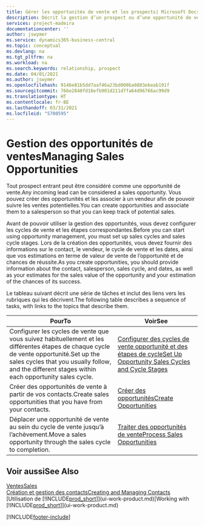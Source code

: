 ```yaml
---
title: Gérer les opportunités de vente et les prospects| Microsoft Docs
description: Décrit la gestion d’un prospect ou d’une opportunité de ventes entrant dans Business Central, et l’association de l’opportunité à un vendeur pour effectuer le suivi des ventes potentielles.
services: project-madeira
documentationcenter: ''
author: jswymer
ms.service: dynamics365-business-central
ms.topic: conceptual
ms.devlang: na
ms.tgt_pltfrm: na
ms.workload: na
ms.search.keywords: relationship, prospect
ms.date: 04/01/2021
ms.author: jswymer
ms.openlocfilehash: 9146e81b5dd7aaf46a23bd000ba0883ebeab191f
ms.sourcegitcommit: 766e2840fd16efb901d211d7fa64d96766ac99d9
ms.translationtype: HT
ms.contentlocale: fr-BE
ms.lasthandoff: 03/31/2021
ms.locfileid: "5780595"
---
```

# <a name="managing-sales-opportunities"></a><span data-ttu-id="225c9-103">Gestion des opportunités de ventes</span><span class="sxs-lookup"><span data-stu-id="225c9-103">Managing Sales Opportunities</span></span>
<span data-ttu-id="225c9-104">Tout prospect entrant peut être considéré comme une opportunité de vente.</span><span class="sxs-lookup"><span data-stu-id="225c9-104">Any incoming lead can be considered a sales opportunity.</span></span> <span data-ttu-id="225c9-105">Vous pouvez créer des opportunités et les associer à un vendeur afin de pouvoir suivre les ventes potentielles.</span><span class="sxs-lookup"><span data-stu-id="225c9-105">You can create opportunities and associate them to a salesperson so that you can keep track of potential sales.</span></span>

<span data-ttu-id="225c9-106">Avant de pouvoir utiliser la gestion des opportunités, vous devez configurer les cycles de vente et les étapes correspondantes.</span><span class="sxs-lookup"><span data-stu-id="225c9-106">Before you can start using opportunity management, you must set up sales cycles and sales cycle stages.</span></span> <span data-ttu-id="225c9-107">Lors de la création des opportunités, vous devez fournir des informations sur le contact, le vendeur, le cycle de vente et les dates, ainsi que vos estimations en terme de valeur de vente de l’opportunité et de chances de réussite.</span><span class="sxs-lookup"><span data-stu-id="225c9-107">As you create opportunities, you should provide information about the contact, salesperson, sales cycle, and dates, as well as your estimates for the sales value of the opportunity and your estimation of the chances of its success.</span></span>

<span data-ttu-id="225c9-108">Le tableau suivant décrit une série de tâches et inclut des liens vers les rubriques qui les décrivent.</span><span class="sxs-lookup"><span data-stu-id="225c9-108">The following table describes a sequence of tasks, with links to the topics that describe them.</span></span>

| <span data-ttu-id="225c9-109">Pour</span><span class="sxs-lookup"><span data-stu-id="225c9-109">To</span></span> | <span data-ttu-id="225c9-110">Voir</span><span class="sxs-lookup"><span data-stu-id="225c9-110">See</span></span> |
| --- | --- |
| <span data-ttu-id="225c9-111">Configurer les cycles de vente que vous suivez habituellement et les différentes étapes de chaque cycle de vente opportunité.</span><span class="sxs-lookup"><span data-stu-id="225c9-111">Set up the sales cycles that you usually follow, and the different stages within each opportunity sales cycle.</span></span> |[<span data-ttu-id="225c9-112">Configurer des cycles de vente opportunité et des étapes de cycle</span><span class="sxs-lookup"><span data-stu-id="225c9-112">Set Up Opportunity Sales Cycles and Cycle Stages</span></span>](marketing-how-setup-opportunity-sales-cycles-stages.md) |
| <span data-ttu-id="225c9-113">Créer des opportunités de vente à partir de vos contacts.</span><span class="sxs-lookup"><span data-stu-id="225c9-113">Create sales opportunities that you have from your contacts.</span></span> |[<span data-ttu-id="225c9-114">Créer des opportunités</span><span class="sxs-lookup"><span data-stu-id="225c9-114">Create Opportunities</span></span>](marketing-how-create-opportunities.md) |
| <span data-ttu-id="225c9-115">Déplacer une opportunité de vente au sein du cycle de vente jusqu’à l’achèvement.</span><span class="sxs-lookup"><span data-stu-id="225c9-115">Move a sales opportunity through the sales cycle to completion.</span></span> |[<span data-ttu-id="225c9-116">Traiter des opportunités de vente</span><span class="sxs-lookup"><span data-stu-id="225c9-116">Process Sales Opportunities</span></span>](marketing-processing-sales-opportunities.md) |

## <a name="see-also"></a><span data-ttu-id="225c9-117">Voir aussi</span><span class="sxs-lookup"><span data-stu-id="225c9-117">See Also</span></span>
[<span data-ttu-id="225c9-118">Ventes</span><span class="sxs-lookup"><span data-stu-id="225c9-118">Sales</span></span>](sales-manage-sales.md)  
[<span data-ttu-id="225c9-119">Création et gestion des contacts</span><span class="sxs-lookup"><span data-stu-id="225c9-119">Creating and Managing Contacts</span></span>](marketing-contacts.md)  
<span data-ttu-id="225c9-120">[Utilisation de [!INCLUDE[prod_short](includes/prod_short.md)]](ui-work-product.md)</span><span class="sxs-lookup"><span data-stu-id="225c9-120">[Working with [!INCLUDE[prod_short](includes/prod_short.md)]](ui-work-product.md)</span></span>


[!INCLUDE[footer-include](includes/footer-banner.md)]